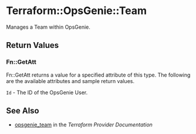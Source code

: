 # Terraform::OpsGenie::Team

Manages a Team within OpsGenie.

## Return Values

### Fn::GetAtt

Fn::GetAtt returns a value for a specified attribute of this type. The following are the available attributes and sample return values.

`Id` - The ID of the OpsGenie User.

## See Also

* [opsgenie_team](https://www.terraform.io/docs/providers/opsgenie/r/team.html) in the _Terraform Provider Documentation_